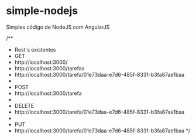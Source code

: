 # simple-nodejs
Simples código de NodeJS com AngularJS

/**
 * Rest`s existentes
 * GET
 * http://localhost:3000/
 * http://localhost:3000/tarefas
 * http://localhost:3000/tarefa/01e73daa-e7d6-485f-8331-b3fa87ae1baa
 * 
 * POST
 * http://localhost:3000/tarefa 
 * 
 * DELETE
 * http://localhost:3000/tarefa/01e73daa-e7d6-485f-8331-b3fa87ae1baa
 * 
 * PUT
 * http://localhost:3000/tarefa/01e73daa-e7d6-485f-8331-b3fa87ae1baa
*/
